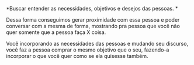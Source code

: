 *Buscar entender as necessidades, objetivos e desejos das pessoas. *

Dessa forma conseguimos gerar proximidade com essa pessoa e poder conversar com a mesma de forma, mostrando pra pessoa que você não quer somente que a pessoa faça X coisa. 

Você incorporando as necessidades das pessoas e mudando seu discurso, você faz a pessoa comprar o mesmo objetivo que o seu, fazendo-a incorporar o que você quer como se ela quisesse também.

